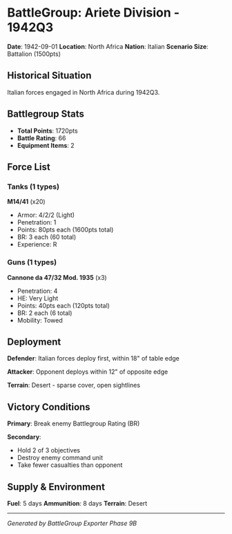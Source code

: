 # BattleGroup: Ariete Division - 1942Q3

**Date**: 1942-09-01
**Location**: North Africa
**Nation**: Italian
**Scenario Size**: Battalion (1500pts)

## Historical Situation

Italian forces engaged in North Africa during 1942Q3.

## Battlegroup Stats

- **Total Points**: 1720pts
- **Battle Rating**: 66
- **Equipment Items**: 2

## Force List

### Tanks (1 types)

**M14/41** (x20)
- Armor: 4/2/2 (Light)
- Penetration: 1
- Points: 80pts each (1600pts total)
- BR: 3 each (60 total)
- Experience: R

### Guns (1 types)

**Cannone da 47/32 Mod. 1935** (x3)
- Penetration: 4
- HE: Very Light
- Points: 40pts each (120pts total)
- BR: 2 each (6 total)
- Mobility: Towed


## Deployment

**Defender**: Italian forces deploy first, within 18" of table edge

**Attacker**: Opponent deploys within 12" of opposite edge

**Terrain**: Desert - sparse cover, open sightlines

## Victory Conditions

**Primary**: Break enemy Battlegroup Rating (BR)

**Secondary**:
- Hold 2 of 3 objectives
- Destroy enemy command unit
- Take fewer casualties than opponent

## Supply & Environment

**Fuel**: 5 days
**Ammunition**: 8 days
**Terrain**: Desert

---

*Generated by BattleGroup Exporter Phase 9B*
